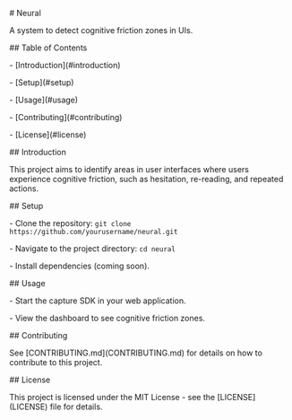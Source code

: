 \# Neural



A system to detect cognitive friction zones in UIs.



\## Table of Contents

\- \[Introduction](#introduction)

\- \[Setup](#setup)

\- \[Usage](#usage)

\- \[Contributing](#contributing)

\- \[License](#license)



\## Introduction

This project aims to identify areas in user interfaces where users experience cognitive friction, such as hesitation, re-reading, and repeated actions.



\## Setup

\- Clone the repository: `git clone https://github.com/yourusername/neural.git`

\- Navigate to the project directory: `cd neural`

\- Install dependencies (coming soon).



\## Usage

\- Start the capture SDK in your web application.

\- View the dashboard to see cognitive friction zones.



\## Contributing

See \[CONTRIBUTING.md](CONTRIBUTING.md) for details on how to contribute to this project.



\## License

This project is licensed under the MIT License - see the \[LICENSE](LICENSE) file for details.

